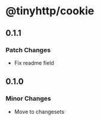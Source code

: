 # @tinyhttp/cookie

## 0.1.1

### Patch Changes

- Fix readme field

## 0.1.0

### Minor Changes

- Move to changesets
